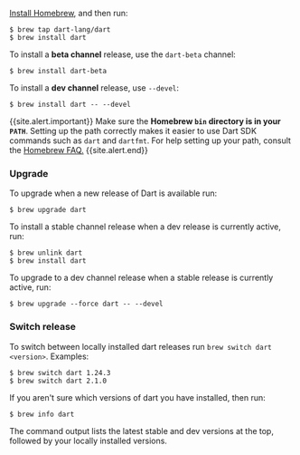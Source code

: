 [Install Homebrew](https://brew.sh), and then run:

```terminal
$ brew tap dart-lang/dart
$ brew install dart
```

To install a **beta channel** release, use the `dart-beta` channel:

```terminal
$ brew install dart-beta
```

To install a **dev channel** release, use `--devel`:

```terminal
$ brew install dart -- --devel
```

{{site.alert.important}}
  Make sure the **Homebrew `bin` directory is in your `PATH`**. Setting up the
  path correctly makes it easier to use Dart SDK commands such as `dart` and
  `dartfmt`. For help setting up your path, consult the [Homebrew
  FAQ.](https://docs.brew.sh/FAQ)
{{site.alert.end}}

### Upgrade

To upgrade when a new release of Dart is available run:

```terminal
$ brew upgrade dart
```
To install a stable channel release when a dev release is currently active,
run:

```terminal
$ brew unlink dart
$ brew install dart
```

To upgrade to a dev channel release when a stable release is
currently active, run:

```terminal
$ brew upgrade --force dart -- --devel
```

### Switch release

To switch between locally installed dart releases run
`brew switch dart <version>`. Examples:

```terminal
$ brew switch dart 1.24.3
$ brew switch dart 2.1.0
```

If you aren't sure which versions of dart you have installed, then run:

```terminal
$ brew info dart
```

The command output lists the latest stable and dev versions at the top,
followed by your locally installed versions.
